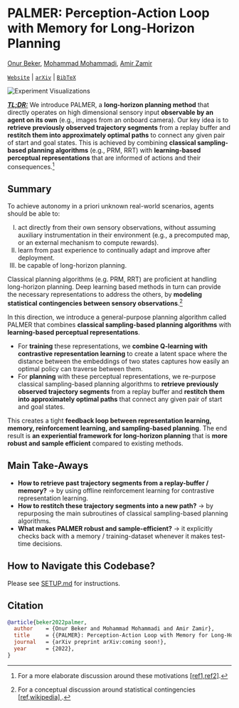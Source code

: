 # PALMER: Perception-Action Loop with Memory for Long-Horizon Planning
[Onur Beker](https://bekeronur.github.io/), [Mohammad Mohammadi](https://vilab.epfl.ch/), [Amir Zamir](https://vilab.epfl.ch/zamir/)

 [`Website`](https://palmer.epfl.ch/) | [`arXiv`](https://palmer.epfl.ch/) | [`BibTeX`](#citation)

![Experiment Visualizations](https://github.com/EPFL-VILAB/palmer/blob/main/palmer.gif)

<b><em><ins>TL;DR:</ins></em></b> We introduce PALMER, a <b>long-horizon planning method</b> that directly operates on high dimensional sensory input <b>observable by an agent on its own</b> (e.g., images from an onboard camera). Our key idea is to <b>retrieve previously observed trajectory segments</b> from a replay buffer and <b>restitch them into approximately optimal paths</b> to connect any given pair of start and goal states. This is achieved by combining <b>classical sampling-based planning algorithms</b> (e.g., PRM, RRT) with <b>learning-based perceptual representations</b> that are informed of actions and their consequences.[^1] 

[^1]: For a more elaborate discussion around these motivations <a href="https://mitpress.mit.edu/9780262161831/vision-science/">[ref1,</a><a href="https://scholar.google.com/citations?view_op=view_citation&hl=en&user=sNaYnRcAAAAJ&citation_for_view=sNaYnRcAAAAJ:RGFaLdJalmkC">ref2]</a>.

## Summary
<p> To achieve autonomy in a priori unknown real-world scenarios, agents should be able to: 
<ol type="I">
<li>act directly from their own sensory observations, without assuming auxiliary instrumentation in their environment (e.g., a precomputed map, or an external mechanism to compute rewards).</li>
<li>learn from past experience to continually adapt and improve after deployment.</li>
<li>be capable of long-horizon planning.</li>
</ol>
</p>


Classical planning algorithms (e.g. PRM, RRT) are proficient at handling long-horizon planning. Deep learning based methods in turn can provide the necessary representations to address the others, by <b>modeling statistical contingencies between sensory observations</b>.[^2]

[^2]: For a conceptual discussion around statistical contingencies <a href="https://scholar.google.com/citations?view_op=view_citation&hl=en&user=81NhlCkAAAAJ&citation_for_view=81NhlCkAAAAJ:c1e4I3QdEKYC">[ref,</a><a href="https://en.wikipedia.org/wiki/Human_contingency_learning">wikipedia] </a>.


<p>
In this direction, we introduce a general-purpose planning algorithm called PALMER that combines <b>classical sampling-based planning algorithms</b> with <b>learning-based perceptual representations</b>. 
<ul>
<li>For <b>training</b> these representations, we <b>combine Q-learning with contrastive representation learning</b> to create a latent space where the distance between the embeddings of two states captures how easily an optimal policy can traverse between them. </li>
<li>For <b>planning</b> with these perceptual representations, we re-purpose classical sampling-based planning algorithms to <b>retrieve previously observed trajectory segments</b> from a replay buffer and <b>restitch them into approximately optimal paths</b> that connect any given pair of start and goal states. </li> 
</ul>
<p>
This creates a tight <b>feedback loop between representation learning, memory, reinforcement learning, and sampling-based planning</b>. The end result is <b>an experiential framework for long-horizon planning</b> that is <b>more robust and sample efficient</b> compared to existing methods.  
</p>
</p>

## Main Take-Aways
<ul>
<li><b>How to retrieve past trajectory segments from a replay-buffer / memory?</b> &#x2192 by using offline reinforcement learning for contrastive representation learning.</li>
 <li><b>How to restitch these trajectory segments into a new path?</b> &#x2192 by repurposing the main subroutines of classical sampling-based planning algorithms.</li>
<li><b>What makes PALMER robust and sample-efficient?</b> &#x2192 it explicitly checks back with a memory / training-dataset whenever it makes test-time decisions.</li>
</ul>

## How to Navigate this Codebase?
Please see [SETUP.md](SETUP.md) for instructions.

## Citation

```BibTeX
@article{beker2022palmer,
  author    = {Onur Beker and Mohammad Mohammadi and Amir Zamir},
  title     = {{PALMER}: Perception-Action Loop with Memory for Long-Horizon Planning},
  journal   = {arXiv preprint arXiv:coming soon!},
  year      = {2022},
}
```
